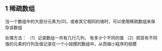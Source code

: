 ## 1 稀疏数组

当一个数组中的大部分元素为[0]，或者其它相同的值时，可以使用稀疏数组来保存该数组

处理方法：
（1）记录数组一共有几行几列， 有多少个不同的值
（2）把具有不同值的元素的行列及值记录在一个小规模的数组中，从而缩小程序的规模
